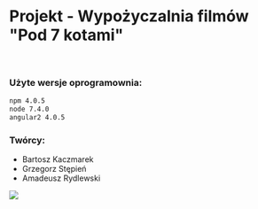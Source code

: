 # Projekt - Wypożyczalnia filmów "Pod 7 kotami"




<br>




### Użyte wersje oprogramownia:  
```sh
npm 4.0.5
node 7.4.0
angular2 4.0.5
```
### Twórcy: 
 - Bartosz Kaczmarek
 - Grzegorz Stępień
 - Amadeusz Rydlewski

![](https://media.giphy.com/media/YJ85eVpdZDy7e/giphy.gif)
